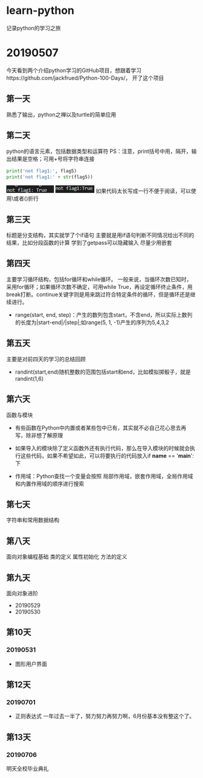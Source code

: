 # learn-python
记录python的学习之旅

# 20190507
今天看到两个介绍python学习的GitHub项目，想跟着学习https://github.com/jackfrued/Python-100-Days/，
开了这个项目
## 第一天
熟悉了输出，python之禅以及turtle的简单应用

## 第二天
python的语言元素，包括数据类型和运算符
PS：注意，print括号中用，隔开，输出结果是空格；可用+号将字符串连接
```python
print('not flag1:', flag5)
print('not flag1:' + str(flag5))
```
![avatar](20190511/Snipaste_2019-05-11_14-06-30.PNG)
![avatar](20190511/Snipaste_2019-05-11_14-06-47.PNG)
如果代码太长写成一行不便于阅读，可以使用\或者()折行

## 第三天
标题是分支结构，其实就学了个if语句
主要就是用if语句判断不同情况给出不同的结果，比如分段函数的计算
学到了getpass可以隐藏输入
尽量少用嵌套

## 第四天
主要学习循环结构，包括for循环和while循环。
一般来说，当循环次数已知时，采用for循环；如果循环次数不确定，可用while True，再设定循环终止条件，用break打断。continue关键字则是用来跳过符合特定条件的循环，但是循环还是继续进行。
- range(start, end, step)：产生的数列包含start，不含end，所以实际上数列的长度为|start-end|/|step|;如range(5, 1, -1)产生的序列为5,4,3,2

## 第五天
主要是对前四天的学习的总结回顾
- randint(start,end)随机整数的范围包括start和end，比如模拟掷骰子，就是randint(1,6)

## 第六天
函数与模块
- 有些函数在Python中内置或者某些包中已有，其实就不必自己花心思去再写，除非想了解原理

- 如果导入的模块除了定义函数外还有执行代码，那么在导入模块的时候就会执行这些代码，如果不希望如此，可以将要执行的代码放入if __name__ == '__main__':下

- 作用域：Python查找一个变量会按照 局部作用域，嵌套作用域，全局作用域和内置作用域的顺序进行搜索

## 第七天
字符串和常用数据结构

## 第八天
面向对象编程基础
类的定义
属性初始化
方法的定义

## 第九天
面向对象进阶
- 20190529
- 20190530

## 第10天
### 20190531
- 图形用户界面


## 第12天
### 20190701
- 正则表达式
一年过去一半了，努力努力再努力啊，6月份基本没有整这个了。


## 第13天
### 20190706
明天全校毕业典礼